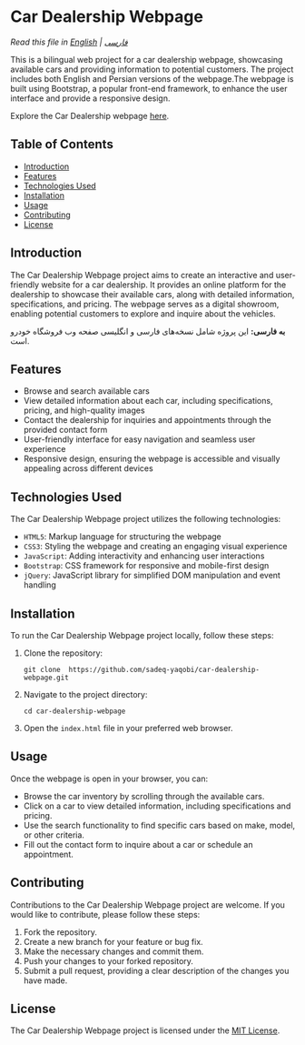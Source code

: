 # Car Dealership Webpage

*Read this file in [English](README.md) | [فارسی](README.fa.md)*

This is a bilingual web project for a car dealership webpage, showcasing available cars and providing information to potential customers. The project includes both English and Persian versions of the webpage.The webpage is built using Bootstrap, a popular front-end framework, to enhance the user interface and provide a responsive design. 

Explore the Car Dealership webpage [here](https://sadeq-yaqobi.github.io/car-dealership-webpage/).

## Table of Contents

- [Introduction](#introduction)
- [Features](#features)
- [Technologies Used](#technologies-used)
- [Installation](#installation)
- [Usage](#usage)
- [Contributing](#contributing)
- [License](#license)

## Introduction
The Car Dealership Webpage project aims to create an interactive and user-friendly website for a car dealership. It provides an online platform for the dealership to showcase their available cars, along with detailed information, specifications, and pricing. The webpage serves as a digital showroom, enabling potential customers to explore and inquire about the vehicles.

**به فارسی:** این پروژه شامل نسخه‌های فارسی و انگلیسی صفحه وب فروشگاه خودرو است.



## Features
- Browse and search available cars
- View detailed information about each car, including specifications, pricing, and high-quality images
- Contact the dealership for inquiries and appointments through the provided contact form
- User-friendly interface for easy navigation and seamless user experience
- Responsive design, ensuring the webpage is accessible and visually appealing across different devices

## Technologies Used
The Car Dealership Webpage project utilizes the following technologies:

- `HTML5`: Markup language for structuring the webpage
- `CSS3`: Styling the webpage and creating an engaging visual experience
- `JavaScript`: Adding interactivity and enhancing user interactions
- `Bootstrap`: CSS framework for responsive and mobile-first design
- `jQuery`: JavaScript library for simplified DOM manipulation and event handling

## Installation
To run the Car Dealership Webpage project locally, follow these steps:

1. Clone the repository:

   `git clone  https://github.com/sadeq-yaqobi/car-dealership-webpage.git `

2. Navigate to the project directory:

     `cd car-dealership-webpage`

3. Open the `index.html` file in your preferred web browser.

## Usage
Once the webpage is open in your browser, you can:

- Browse the car inventory by scrolling through the available cars.
- Click on a car to view detailed information, including specifications and pricing.
- Use the search functionality to find specific cars based on make, model, or other criteria.
- Fill out the contact form to inquire about a car or schedule an appointment.

## Contributing
Contributions to the Car Dealership Webpage project are welcome. If you would like to contribute, please follow these steps:

1. Fork the repository.
2. Create a new branch for your feature or bug fix.
3. Make the necessary changes and commit them.
4. Push your changes to your forked repository.
5. Submit a pull request, providing a clear description of the changes you have made.

## License
The Car Dealership Webpage project is licensed under the [MIT License](https://opensource.org/licenses/MIT).
